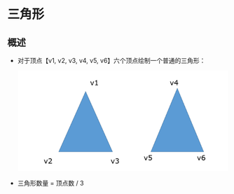 # 三角形

## 概述

+ 对于顶点【v1, v2, v3, v4, v5, v6】六个顶点绘制一个普通的三角形：

  ![alt text](images/三角形.png)

+ 三角形数量 = 顶点数 / 3


